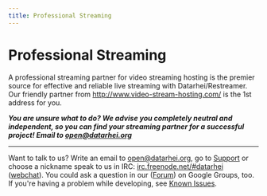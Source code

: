 ```yaml
---
title: Professional Streaming
---
```

# Professional Streaming

A professional streaming partner for video streaming hosting is the premier source for effective and reliable live streaming with Datarhei/Restreamer. Our friendly partner from <a href=" http://www.video-stream-hosting.com/" target="_blank"> http://www.video-stream-hosting.com/</a> is the 1st address for you. 

***You are unsure what to do? We advise you completely neutral and independent, so you can find your streaming partner for a successful project! Email to open@datarhei.org***

---
Want to talk to us? Write an email to <a href="mailto:open@datarhei.org?subject=Datarhei/Restreamer">open@datarhei.org</a>, go to [Support](../support.html) or choose a nickname speak to us in IRC: <a href="irc://irc.freenode.net#piwik">irc.freenode.net/#datarhei</a> (<a target= "_blank" href="https://webchat.freenode.net/?channels=datarhei">webchat</a>). You could ask a question in our (<a target= "_blank" href="https://groups.google.com/forum/#!forum/datarhei">Forum</a>) on Google Groups, too. If you're having a problem while developing, see <a target= "_blank" href="https://github.com/datarhei/restreamer/issues">Known Issues</a>.